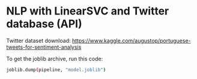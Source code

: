 # NLP with LinearSVC and Twitter database (API)

Twitter dataset download:
https://www.kaggle.com/augustop/portuguese-tweets-for-sentiment-analysis

To get the joblib archive, run this code:
```bash
joblib.dump(pipeline, "model.joblib")
```
